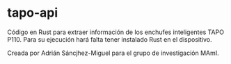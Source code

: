 # tapo-api
Código en Rust para extraer información de los enchufes inteligentes TAPO P110. Para su ejecución hará falta tener instalado Rust en el dispositivo. 

Creada por Adrián Sáncjhez-Miguel para el grupo de investigación MAmI.
